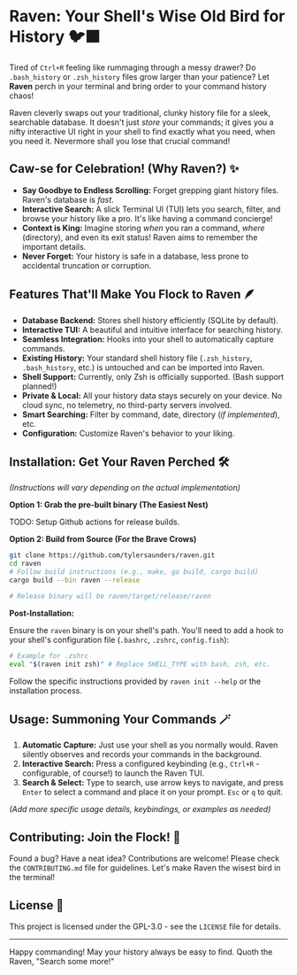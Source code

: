 # Raven: Your Shell's Wise Old Bird for History 🐦‍⬛

Tired of `Ctrl+R` feeling like rummaging through a messy drawer? Do `.bash_history` or `.zsh_history` files grow larger than your patience? Let **Raven** perch in your terminal and bring order to your command history chaos!

Raven cleverly swaps out your traditional, clunky history file for a sleek, searchable database. It doesn't just *store* your commands; it gives you a nifty interactive UI right in your shell to find exactly what you need, when you need it. Nevermore shall you lose that crucial command!

## Caw-se for Celebration! (Why Raven?) ✨

*   **Say Goodbye to Endless Scrolling:** Forget grepping giant history files. Raven's database is *fast*.
*   **Interactive Search:** A slick Terminal UI (TUI) lets you search, filter, and browse your history like a pro. It's like having a command concierge!
*   **Context is King:** Imagine storing *when* you ran a command, *where* (directory), and even its exit status! Raven aims to remember the important details.
*   **Never Forget:** Your history is safe in a database, less prone to accidental truncation or corruption.

## Features That'll Make You Flock to Raven 🪶

*   **Database Backend:** Stores shell history efficiently (SQLite by default).
*   **Interactive TUI:** A beautiful and intuitive interface for searching history.
*   **Seamless Integration:** Hooks into your shell to automatically capture commands.
*   **Existing History:** Your standard shell history file (`.zsh_history`, `.bash_history`, etc.) is untouched and can be imported into Raven.
*   **Shell Support:** Currently, only Zsh is officially supported. (Bash support planned!)
*   **Private & Local:** All your history data stays securely on your device. No cloud sync, no telemetry, no third-party servers involved.
*   **Smart Searching:** Filter by command, date, directory (*if implemented*), etc.
*   **Configuration:** Customize Raven's behavior to your liking.

## Installation: Get Your Raven Perched 🛠️

*(Instructions will vary depending on the actual implementation)*

**Option 1: Grab the pre-built binary (The Easiest Nest)**

TODO: Setup Github actions for release builds.

**Option 2: Build from Source (For the Brave Crows)**

```sh
git clone https://github.com/tylersaunders/raven.git
cd raven
# Follow build instructions (e.g., make, go build, cargo build)
cargo build --bin raven --release

# Release binary will be raven/target/release/raven
```

**Post-Installation:**

Ensure the `raven` binary is on your shell's path.
You'll need to add a hook to your shell's configuration file (`.bashrc`, `.zshrc`, `config.fish`):

```sh
# Example for .zshrc
eval "$(raven init zsh)" # Replace SHELL_TYPE with bash, zsh, etc.
```

Follow the specific instructions provided by `raven init --help` or the installation process.

## Usage: Summoning Your Commands 🪄

1.  **Automatic Capture:** Just use your shell as you normally would. Raven silently observes and records your commands in the background.
2.  **Interactive Search:** Press a configured keybinding (e.g., `Ctrl+R` - configurable, of course!) to launch the Raven TUI.
3.  **Search & Select:** Type to search, use arrow keys to navigate, and press `Enter` to select a command and place it on your prompt. `Esc` or `q` to quit.

*(Add more specific usage details, keybindings, or examples as needed)*

## Contributing: Join the Flock! 🤝

Found a bug? Have a neat idea? Contributions are welcome! Please check the `CONTRIBUTING.md` file for guidelines. Let's make Raven the wisest bird in the terminal!

## License 📜

This project is licensed under the GPL-3.0 - see the `LICENSE` file for details.

---

Happy commanding! May your history always be easy to find. Quoth the Raven, "Search some more!"
